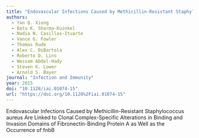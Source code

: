 ```yaml
---
title: "Endovascular Infections Caused by Methicillin-Resistant Staphylococcus aureus Are Linked to Clonal Complex-Specific Alterations in Binding and Invasion Domains of Fibronectin-Binding Protein A as Well as the Occurrence of                      fnbB"
authors:
  - Yan Q. Xiong
  - Batu K. Sharma-Kuinkel
  - Nadia N. Casillas-Ituarte
  - Vance G. Fowler
  - Thomas Rude
  - Alex C. DiBartola
  - Roberto D. Lins
  - Wessam Abdel-Hady
  - Steven K. Lower
  - Arnold S. Bayer
journal: "Infection and Immunity"
year: 2015
doi: "10.1128/iai.01074-15"
url: "https://doi.org/10.1128%2Fiai.01074-15"
---
```


Endovascular Infections Caused by Methicillin-Resistant Staphylococcus aureus Are Linked to Clonal Complex-Specific Alterations in Binding and Invasion Domains of Fibronectin-Binding Protein A as Well as the Occurrence of                      fnbB
